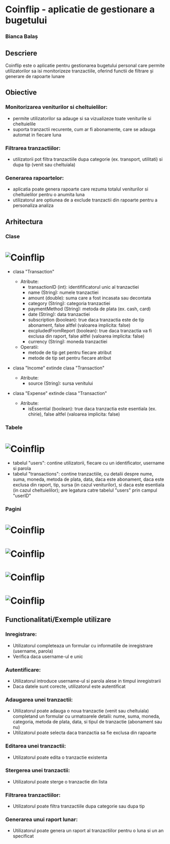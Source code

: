 # Coinflip - aplicatie de gestionare a bugetului
### Bianca Balaș

## Descriere
Coinflip este o aplicatie pentru gestionarea bugetului personal care permite utilizatorilor sa isi monitorizeze tranzactiile, oferind functii de filtrare și generare de rapoarte lunare


## Obiective

### Monitorizarea veniturilor si cheltuielilor:
* permite utilizatorilor sa adauge si sa vizualizeze toate veniturile si cheltuielile
* suporta tranzactii recurente, cum ar fi abonamente, care se adauga automat in fiecare luna

### Filtrarea tranzactiilor:
* utilizatorii pot filtra tranzactiile dupa categorie (ex. transport, utilitati) si dupa tip (venit sau cheltuiala)

### Generarea rapoartelor:
* aplicatia poate genera rapoarte care rezuma totalul veniturilor si cheltuielilor pentru o anumita luna
* utilizatorul are optiunea de a exclude tranzactii din rapoarte pentru a personaliza analiza

## Arhitectura

### Clase
# ![Coinflip](https://github.com/biaqwe/Coinflip/blob/main/src/main/resources/resources/clase.png)

* clasa "Transaction"
  - Atribute:
    - transactionID (int): identifificatorul unic al tranzactiei
    - name (String): numele tranzactiei
    - amount (double): suma care a fost incasata sau decontata
    - category (String): categoria tranzactiei
    - paymentMethod (String): metoda de plata (ex. cash, card)
    - date (String): data tranzactiei
    - subscription (boolean): true daca tranzactia este de tip abonament, false altfel (valoarea implicita: false)
    - excpludedFromReport (boolean): true daca tranzactia va fi exclusa din raport, false altfel (valoarea implicita: false)
    - currency (String): moneda tranzactiei
  - Operatii:
    - metode de tip get pentru fiecare atribut
    - metode de tip set pentru fiecare atribut
   
* clasa "Income" extinde clasa "Transaction"
  - Atribute:
    - source (String): sursa venitului
   
* clasa "Expense" extinde clasa "Transaction"
  - Atribute:
    - isEssential (boolean): true daca tranzactia este esentiala (ex. chirie), false altfel (valoarea implicita: false)
   
### Tabele
# ![Coinflip](https://github.com/biaqwe/Coinflip/blob/main/src/main/resources/resources/tabele.png)

* tabelul "users": contine utilizatorii, fiecare cu un identificator, username si parola
* tabelul "transactions": contine tranzactiile, cu detalii despre nume, suma, moneda, metoda de plata, data, daca este abonament, daca este exclusa din raport, tip, sursa (in cazul veniturilor), si daca este esentiala (in cazul cheltuielilor); are legatura catre tabelul "users" prin campul "userID"

### Pagini
# ![Coinflip](https://github.com/biaqwe/Coinflip/blob/main/src/main/resources/resources/main.png)
# ![Coinflip](https://github.com/biaqwe/Coinflip/blob/main/src/main/resources/resources/add.png)
# ![Coinflip](https://github.com/biaqwe/Coinflip/blob/main/src/main/resources/resources/subs.png)
# ![Coinflip](https://github.com/biaqwe/Coinflip/blob/main/src/main/resources/resources/reportss.png)

## Functionalitati/Exemple utilizare
### Inregistrare:
* Utilizatorul completeaza un formular cu informatiile de inregistrare (username, parola)
* Verifica daca username-ul e unic

### Autentificare:
* Utilizatorul introduce username-ul si parola alese in timpul inregistrarii
* Daca datele sunt corecte, utilizatorul este autentificat

### Adaugarea unei tranzactii:
* Utilizatorul poate adauga o noua tranzactie (venit sau cheltuiala) completand un formular cu urmatoarele detalii: nume, suma, moneda, categoria, metoda de plata, data, si tipul de tranzactie (abonament sau nu)
* Utilizatorul poate selecta daca tranzactia sa fie exclusa din rapoarte

### Editarea unei tranzactii:
* Utilizatorul poate edita o tranzactie existenta

### Stergerea unei tranzactii:
* Utilizatorul poate sterge o tranzactie din lista

### Filtrarea tranzactiilor:
* Utilizatorul poate filtra tranzactiile dupa categorie sau dupa tip

### Generarea unui raport lunar:
* Utilizatorul poate genera un raport al tranzactiilor pentru o luna si un an specificat
